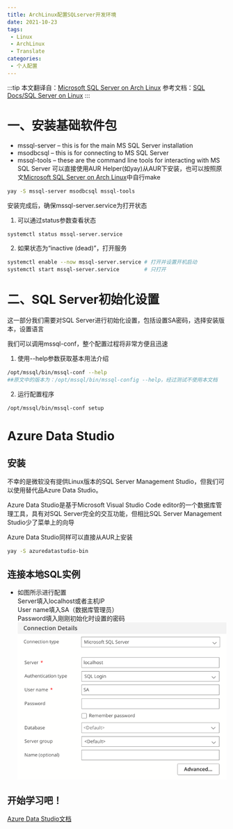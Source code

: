 ```yaml
---
title: ArchLinux配置SQLserver开发环境
date: 2021-10-23
tags:
 - Linux 
 - ArchLinux
 - Translate
categories:
 - 个人配置
---
```

:::tip
本文翻译自：[Microsoft SQL Server on Arch Linux](https://www.deanthomson.com/blog/microsoft-sql-server-on-arch-linux/)
参考文档：[SQL Docs/SQL Server on Linux](https://docs.microsoft.com/en-us/sql/linux/)
:::
# 一、安装基础软件包
- mssql-server – this is for the main MS SQL Server installation
- msodbcsql – this is for connecting to MS SQL Server
- mssql-tools – these are the command line tools for interacting with MS SQL Server
可以直接使用AUR Helper(如yay)从AUR下安装，也可以按照原文[Microsoft SQL Server on Arch Linux](https://www.deanthomson.com/blog/microsoft-sql-server-on-arch-linux/)中自行make
```bash
yay -S mssql-server msodbcsql mssql-tools
```

安装完成后，确保mssql-server.service为打开状态
1. 可以通过status参数查看状态
```bash
systemctl status mssql-server.service
```
2. 如果状态为“inactive (dead)”，打开服务
```bash
systemctl enable --now mssql-server.service # 打开并设置开机启动
systemctl start mssql-server.service        # 只打开
```
# 二、SQL Server初始化设置
这一部分我们需要对SQL Server进行初始化设置，包括设置SA密码，选择安装版本，设置语言

我们可以调用mssql-conf，整个配置过程将非常方便且迅速  
1. 使用--help参数获取基本用法介绍
```bash
/opt/mssql/bin/mssql-conf --help 
##原文中的版本为：/opt/mssql/bin/mssql-config --help，经过测试不使用本文档
```
2. 运行配置程序
```bash
/opt/mssql/bin/mssql-conf setup
```
# Azure Data Studio
## 安装
不幸的是微软没有提供Linux版本的SQL Server Management Studio，但我们可以使用替代品Azure Data Studio。

Azure Data Studio是基于Microsoft Visual Studio Code editor的一个数据库管理工具，具有对SQL Server完全的交互功能，但相比SQL Server Management Studio少了菜单上的向导

Azure Data Studio同样可以直接从AUR上安装

```bash
yay -S azuredatastudio-bin
```
## 连接本地SQL实例
- 如图所示进行配置  
Server填入localhost或者主机IP  
User name填入SA（数据库管理员）  
Password填入刚刚初始化时设置的密码  
![LocalInstanceConnect](./Archlinux_SQLserver.assets/LocalInstanceConnect.png)

## 开始学习吧！
[Azure Data Studio文档](https://docs.microsoft.com/zh-cn/sql/azure-data-studio/?view=sql-server-ver15)